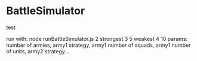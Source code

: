 # BattleSimulator
test

run with: node runBattleSimulator.js 2 strongest 3 5 weakest 4 10
params: number of armies, army1 strategy, army1 number of squads, army1 number of units, army2 strategy...
